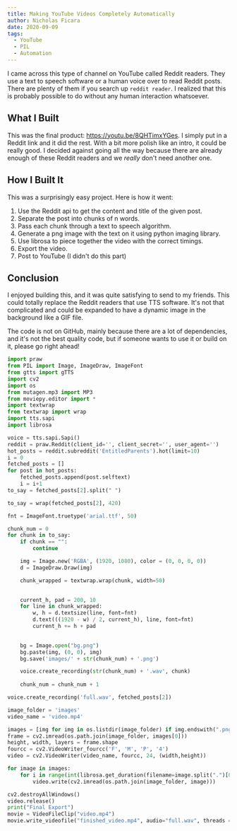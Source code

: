 ```yaml
---
title: Making YouTube Videos Completely Automatically
author: Nicholas Ficara
date: 2020-09-09
tags:
  - YouTube
  - PIL
  - Automation
---
```


I came across this type of channel on YouTube called Reddit readers. They use a text to speech software or a human voice over to read Reddit posts. There are plenty of them if you search up `reddit reader`. I realized that this is probably possible to do without any human interaction whatsoever.

## What I Built

This was the final product: https://youtu.be/8QHTimxYGes. I simply put in a Reddit link and it did the rest. With a bit more polish like an intro, it could be really good. I decided against going all the way because there are already enough of these Reddit readers and we *really* don't need another one.

## How I Built It

This was a surprisingly easy project. Here is how it went:

1. Use the Reddit api to get the content and title of the given post.
2. Separate the post into chunks of n words.
3. Pass each chunk through a text to speech algorithm.
4. Generate a png image with the text on it using python imaging library.
5. Use librosa to piece together the video with the correct timings.
6. Export the video.
7. Post to YouTube (I didn't do this part) 

## Conclusion

I enjoyed building this, and it was quite satisfying to send to my friends. This could totally replace the Reddit readers that use TTS software. It's not that complicated and could be expanded to have a dynamic image in the background like a GIF file.

The code is not on GitHub, mainly because there are a lot of dependencies, and it's not the best quality code, but if someone wants to use it or build on it, please go right ahead!

```python
import praw
from PIL import Image, ImageDraw, ImageFont
from gtts import gTTS
import cv2
import os
from mutagen.mp3 import MP3
from moviepy.editor import *
import textwrap
from textwrap import wrap
import tts.sapi
import librosa

voice = tts.sapi.Sapi()
reddit = praw.Reddit(client_id='', client_secret='', user_agent='')
hot_posts = reddit.subreddit('EntitledParents').hot(limit=10)
i = 0
fetched_posts = []
for post in hot_posts:
    fetched_posts.append(post.selftext)
    i = i+1
to_say = fetched_posts[2].split(" ")

to_say = wrap(fetched_posts[2], 420)

fnt = ImageFont.truetype('arial.ttf', 50)

chunk_num = 0
for chunk in to_say:
    if chunk == "":
        continue

    img = Image.new('RGBA', (1920, 1080), color = (0, 0, 0, 0))
    d = ImageDraw.Draw(img)

    chunk_wrapped = textwrap.wrap(chunk, width=50)

    
    current_h, pad = 200, 10
    for line in chunk_wrapped:
        w, h = d.textsize(line, font=fnt)
        d.text(((1920 - w) / 2, current_h), line, font=fnt)
        current_h += h + pad

    
    bg = Image.open("bg.png")
    bg.paste(img, (0, 0), img)
    bg.save('images/' + str(chunk_num) + '.png')

    voice.create_recording(str(chunk_num) + '.wav', chunk)
    
    chunk_num = chunk_num + 1

voice.create_recording('full.wav', fetched_posts[2])

image_folder = 'images'
video_name = 'video.mp4'

images = [img for img in os.listdir(image_folder) if img.endswith(".png")]
frame = cv2.imread(os.path.join(image_folder, images[0]))
height, width, layers = frame.shape
fourcc = cv2.VideoWriter_fourcc('F', 'M', 'P', '4')
video = cv2.VideoWriter(video_name, fourcc, 24, (width,height))

for image in images:
    for i in range(int(librosa.get_duration(filename=image.split(".")[0] + '.wav'))*24):
        video.write(cv2.imread(os.path.join(image_folder, image)))

cv2.destroyAllWindows()
video.release()
print("Final Export")
movie = VideoFileClip("video.mp4")
movie.write_videofile("finished_video.mp4", audio="full.wav", threads = 4, logger = None)


```

